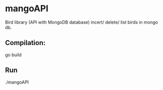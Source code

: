 # mangoAPI
Bird library (API with MongoDB database)
incert/ delete/ list birds in mongo db.<br />
## Compilation:<br />
   go build<br />

## Run<br />
./mangoAPI 
